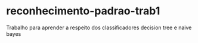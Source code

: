 # reconhecimento-padrao-trab1
Trabalho para aprender a respeito dos classificadores decision tree e naive bayes
